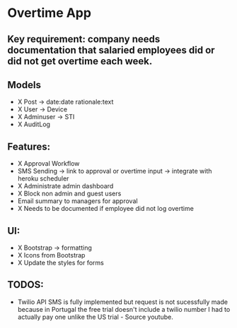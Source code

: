 # Overtime App

## Key requirement: company needs documentation that salaried employees did or did not get overtime each week.

## Models

- X Post -> date:date rationale:text
- X User -> Device
- X Adminuser -> STI
- X AuditLog

## Features:

- X Approval Workflow
- SMS Sending -> link to approval or overtime input -> integrate with heroku scheduler
- X Administrate admin dashboard
- X Block non admin and guest users
- Email summary to managers for approval
- X Needs to be documented if employee did not log overtime

## UI:

- X Bootstrap -> formatting
- X Icons from Bootstrap
- X Update the styles for forms

## TODOS:

- Twilio API SMS is fully implemented but request is not sucessfully made because in Portugal the free trial doesn't include a twilio number I had to actually pay one unlike the US trial - Source youtube.


